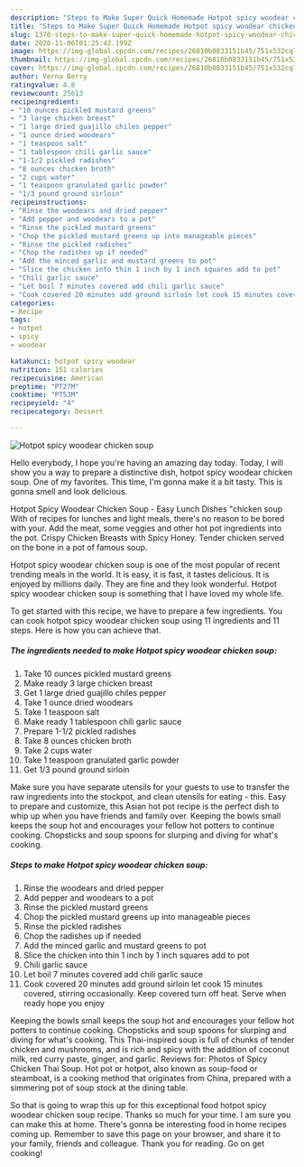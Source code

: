 ```yaml
---
description: "Steps to Make Super Quick Homemade Hotpot spicy woodear chicken soup"
title: "Steps to Make Super Quick Homemade Hotpot spicy woodear chicken soup"
slug: 1370-steps-to-make-super-quick-homemade-hotpot-spicy-woodear-chicken-soup
date: 2020-11-06T01:25:42.199Z
image: https://img-global.cpcdn.com/recipes/26810b0833151b45/751x532cq70/hotpot-spicy-woodear-chicken-soup-recipe-main-photo.jpg
thumbnail: https://img-global.cpcdn.com/recipes/26810b0833151b45/751x532cq70/hotpot-spicy-woodear-chicken-soup-recipe-main-photo.jpg
cover: https://img-global.cpcdn.com/recipes/26810b0833151b45/751x532cq70/hotpot-spicy-woodear-chicken-soup-recipe-main-photo.jpg
author: Verna Berry
ratingvalue: 4.8
reviewcount: 25613
recipeingredient:
- "10 ounces pickled mustard greens"
- "3 large chicken breast"
- "1 large dried guajillo chiles pepper"
- "1 ounce dried woodears"
- "1 teaspoon salt"
- "1 tablespoon chili garlic sauce"
- "1-1/2 pickled radishes"
- "8 ounces chicken broth"
- "2 cups water"
- "1 teaspoon granulated garlic powder"
- "1/3 pound ground sirloin"
recipeinstructions:
- "Rinse the woodears and dried pepper"
- "Add pepper and woodears to a pot"
- "Rinse the pickled mustard greens"
- "Chop the pickled mustard greens up into manageable pieces"
- "Rinse the pickled radishes"
- "Chop the radishes up if needed"
- "Add the minced garlic and mustard greens to pot"
- "Slice the chicken into thin 1 inch by 1 inch squares add to pot"
- "Chili garlic sauce"
- "Let boil 7 minutes covered add chili garlic sauce"
- "Cook covered 20 minutes add ground sirloin let cook 15 minutes covered, stirring occasionally. Keep covered turn off heat. Serve when ready hope you enjoy"
categories:
- Recipe
tags:
- hotpot
- spicy
- woodear

katakunci: hotpot spicy woodear 
nutrition: 151 calories
recipecuisine: American
preptime: "PT27M"
cooktime: "PT53M"
recipeyield: "4"
recipecategory: Dessert

---
```



![Hotpot spicy woodear chicken soup](https://img-global.cpcdn.com/recipes/26810b0833151b45/751x532cq70/hotpot-spicy-woodear-chicken-soup-recipe-main-photo.jpg)

Hello everybody, I hope you're having an amazing day today. Today, I will show you a way to prepare a distinctive dish, hotpot spicy woodear chicken soup. One of my favorites. This time, I'm gonna make it a bit tasty. This is gonna smell and look delicious.

Hotpot Spicy Woodear Chicken Soup - Easy Lunch Dishes &#34;chicken soup With of recipes for lunches and light meals, there&#39;s no reason to be bored with your. Add the meat, some veggies and other hot pot ingredients into the pot. Crispy Chicken Breasts with Spicy Honey. Tender chicken served on the bone in a pot of famous soup.

Hotpot spicy woodear chicken soup is one of the most popular of recent trending meals in the world. It is easy, it is fast, it tastes delicious. It is enjoyed by millions daily. They are fine and they look wonderful. Hotpot spicy woodear chicken soup is something that I have loved my whole life.


To get started with this recipe, we have to prepare a few ingredients. You can cook hotpot spicy woodear chicken soup using 11 ingredients and 11 steps. Here is how you can achieve that.

<!--inarticleads1-->

##### The ingredients needed to make Hotpot spicy woodear chicken soup:

1. Take 10 ounces pickled mustard greens
1. Make ready 3 large chicken breast
1. Get 1 large dried guajillo chiles pepper
1. Take 1 ounce dried woodears
1. Take 1 teaspoon salt
1. Make ready 1 tablespoon chili garlic sauce
1. Prepare 1-1/2 pickled radishes
1. Take 8 ounces chicken broth
1. Take 2 cups water
1. Take 1 teaspoon granulated garlic powder
1. Get 1/3 pound ground sirloin


Make sure you have separate utensils for your guests to use to transfer the raw ingredients into the stockpot, and clean utensils for eating - this. Easy to prepare and customize, this Asian hot pot recipe is the perfect dish to whip up when you have friends and family over. Keeping the bowls small keeps the soup hot and encourages your fellow hot potters to continue cooking. Chopsticks and soup spoons for slurping and diving for what&#39;s cooking. 

<!--inarticleads2-->

##### Steps to make Hotpot spicy woodear chicken soup:

1. Rinse the woodears and dried pepper
1. Add pepper and woodears to a pot
1. Rinse the pickled mustard greens
1. Chop the pickled mustard greens up into manageable pieces
1. Rinse the pickled radishes
1. Chop the radishes up if needed
1. Add the minced garlic and mustard greens to pot
1. Slice the chicken into thin 1 inch by 1 inch squares add to pot
1. Chili garlic sauce
1. Let boil 7 minutes covered add chili garlic sauce
1. Cook covered 20 minutes add ground sirloin let cook 15 minutes covered, stirring occasionally. Keep covered turn off heat. Serve when ready hope you enjoy


Keeping the bowls small keeps the soup hot and encourages your fellow hot potters to continue cooking. Chopsticks and soup spoons for slurping and diving for what&#39;s cooking. This Thai-inspired soup is full of chunks of tender chicken and mushrooms, and is rich and spicy with the addition of coconut milk, red curry paste, ginger, and garlic. Reviews for: Photos of Spicy Chicken Thai Soup. Hot pot or hotpot, also known as soup-food or steamboat, is a cooking method that originates from China, prepared with a simmering pot of soup stock at the dining table. 

So that is going to wrap this up for this exceptional food hotpot spicy woodear chicken soup recipe. Thanks so much for your time. I am sure you can make this at home. There's gonna be interesting food in home recipes coming up. Remember to save this page on your browser, and share it to your family, friends and colleague. Thank you for reading. Go on get cooking!
